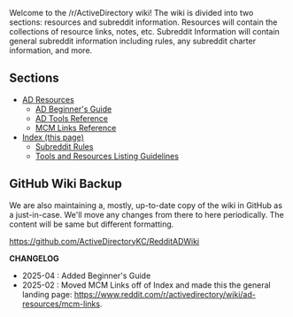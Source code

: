 Welcome to the /r/ActiveDirectory wiki! The wiki is divided into two sections: resources and subreddit information. Resources will contain the collections of resource links, notes, etc. Subreddit Information will contain general subreddit information including rules, any subreddit charter information, and more. 

## Sections
- [AD Resources](https://www.reddit.com/r/activedirectory/wiki/ad-resources)
    - [AD Beginner's Guide](https://www.reddit.com/r/activedirectory/wiki/ad-resources/ad-beginners-guide)
    - [AD Tools Reference](https://www.reddit.com/r/activedirectory/wiki/ad-resources/ad-tools)
    - [MCM Links Reference](https://www.reddit.com/r/activedirectory/wiki/ad-resources/mcm-links)
- [Index (this page)](https://www.reddit.com/r/activedirectory/wiki/index)
    - [Subreddit Rules](https://www.reddit.com/r/activedirectory/wiki/index/Subreddit-Rules)
    - [Tools and Resources Listing Guidelines](https://www.reddit.com/r/activedirectory/wiki/index/Tools-And-Resources-Listing-Guidelines)

## GitHub Wiki Backup
We are also maintaining a, mostly, up-to-date copy of the wiki in GitHub as a just-in-case. We'll move any changes from there to here periodically. The content will be same but different formatting. 

https://github.com/ActiveDirectoryKC/RedditADWiki

**CHANGELOG**
- 2025-04 : Added Beginner's Guide
- 2025-02 : Moved MCM Links off of Index and made this the general landing page: https://www.reddit.com/r/activedirectory/wiki/ad-resources/mcm-links.

